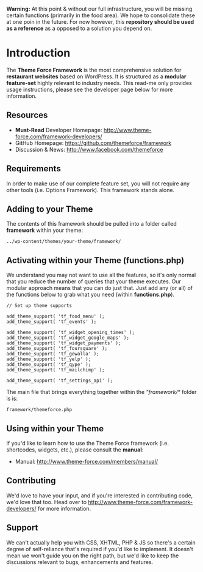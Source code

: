 **Warning:** At this point & without our full infrastructure, you will be missing certain functions (primarily in the food area). We hope to consolidate these at one poin in the future. For now however, this **repository should be used as a reference** as a opposed to a solution you depend on.

# Introduction

The **Theme Force Framework** is the most comprehensive solution for **restaurant websites** based on WordPress. It is
structured as a **modular feature-set** highly relevant to industry needs. This read-me only provides usage instructions, please see the developer page below for more information.

## Resources

* **Must-Read** Developer Homepage: http://www.theme-force.com/framework-developers/
* GitHub Homepage: https://github.com/themeforce/framework
* Discussion & News: http://www.facebook.com/themeforce

## Requirements

In order to make use of our complete feature set, you will not require any other tools (i.e. Options Framework). This framework stands alone.

## Adding to your Theme

The contents of this framework should be pulled into a folder called **framework** within your theme:

	../wp-content/themes/your-theme/framework/

## Activating within your Theme (functions.php)

We understand you may not want to use all the features, so it's only normal that you reduce the number of queries
that your theme executes. Our modular approach means that you can do just that. Just add any (or all) of the functions below to grab what you need (within **functions.php**).

	// Set up theme supports
	
	add_theme_support( 'tf_food_menu' );
	add_theme_support( 'tf_events' );
	
	add_theme_support( 'tf_widget_opening_times' );
	add_theme_support( 'tf_widget_google_maps' );
	add_theme_support( 'tf_widget_payments' );
	add_theme_support( 'tf_foursquare' );
	add_theme_support( 'tf_gowalla' );
	add_theme_support( 'tf_yelp' );
	add_theme_support( 'tf_qype' );
	add_theme_support( 'tf_mailchimp' );
	
	add_theme_support( 'tf_settings_api' );
	
The main file that brings everything together within the *"framework/** folder is is:

	framework/themeforce.php
	
## Using within your Theme	

If you'd like to learn how to use the Theme Force framework (i.e. shortcodes, widgets, etc.), please consult the **manual**:

* Manual: http://www.theme-force.com/members/manual/

## Contributing

We'd love to have your input, and if you're interested in contributing code, we'd love that too. Head over to http://www.theme-force.com/framework-developers/ for more information.
	
## Support

We can't actually help you with CSS, XHTML, PHP & JS so there's a certain degree of self-reliance that's required if you'd like to implement. It doesn't mean we won't guide you on the right path, but we'd like to keep the discussions relevant to bugs, enhancements and features.